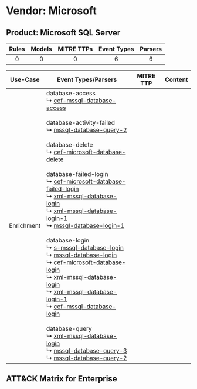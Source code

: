 Vendor: Microsoft
=================
Product: Microsoft SQL Server
-----------------------------
| Rules | Models | MITRE TTPs | Event Types | Parsers |
|:-----:|:------:|:----------:|:-----------:|:-------:|
|   0   |   0    |     0      |      6      |    6    |

|  Use-Case  | Event Types/Parsers                                                                                                                                                                                                                                                                                                                                                                                                                                                                                                                                                                                                                                                                                                                                                                                                                                                                                                                                                                                                                                                                                                                                                                                                                                                                                                                                                                                                                                                                                                                                                             | MITRE TTP | Content                                                           |
|:----------:| ------------------------------------------------------------------------------------------------------------------------------------------------------------------------------------------------------------------------------------------------------------------------------------------------------------------------------------------------------------------------------------------------------------------------------------------------------------------------------------------------------------------------------------------------------------------------------------------------------------------------------------------------------------------------------------------------------------------------------------------------------------------------------------------------------------------------------------------------------------------------------------------------------------------------------------------------------------------------------------------------------------------------------------------------------------------------------------------------------------------------------------------------------------------------------------------------------------------------------------------------------------------------------------------------------------------------------------------------------------------------------------------------------------------------------------------------------------------------------------------------------------------------------------------------------------------------------- | --------- | ----------------------------------------------------------------- |
| Enrichment |  database-access<br> ↳ [cef-mssql-database-access](Parsers/parserContent_cef-mssql-database-access.md)<br><br> database-activity-failed<br> ↳ [mssql-database-query-2](Parsers/parserContent_mssql-database-query-2.md)<br><br> database-delete<br> ↳ [cef-microsoft-database-delete](Parsers/parserContent_cef-microsoft-database-delete.md)<br><br> database-failed-login<br> ↳ [cef-microsoft-database-failed-login](Parsers/parserContent_cef-microsoft-database-failed-login.md)<br> ↳ [xml-mssql-database-login](Parsers/parserContent_xml-mssql-database-login.md)<br> ↳ [xml-mssql-database-login-1](Parsers/parserContent_xml-mssql-database-login-1.md)<br> ↳ [mssql-database-login-1](Parsers/parserContent_mssql-database-login-1.md)<br><br> database-login<br> ↳ [s-mssql-database-login](Parsers/parserContent_s-mssql-database-login.md)<br> ↳ [mssql-database-login](Parsers/parserContent_mssql-database-login.md)<br> ↳ [cef-microsoft-database-login](Parsers/parserContent_cef-microsoft-database-login.md)<br> ↳ [xml-mssql-database-login](Parsers/parserContent_xml-mssql-database-login.md)<br> ↳ [xml-mssql-database-login-1](Parsers/parserContent_xml-mssql-database-login-1.md)<br> ↳ [cef-mssql-database-login](Parsers/parserContent_cef-mssql-database-login.md)<br><br> database-query<br> ↳ [xml-mssql-database-login](Parsers/parserContent_xml-mssql-database-login.md)<br> ↳ [mssql-database-query-3](Parsers/parserContent_mssql-database-query-3.md)<br> ↳ [mssql-database-query-2](Parsers/parserContent_mssql-database-query-2.md)<br> |           | [](Rules_Models/r_m_microsoft_microsoft_sql_server_Enrichment.md) |

ATT&CK Matrix for Enterprise
----------------------------
